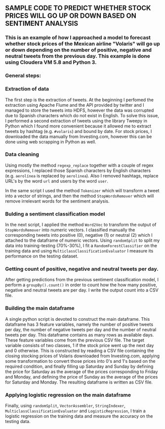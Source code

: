 ## SAMPLE CODE TO PREDICT WHETHER STOCK PRICES WILL GO UP OR DOWN BASED ON SENTIMENT ANALYSIS

### This is an example of how I approached a model to forecast whether stock prices of the Mexican airline "Volaris" will go up or down depending on the number of positive, negative and neutral tweets from the previous day. This example is done using Cloudera VM 5.8 and Python 3.

### General steps:

### Extraction of data 

The first step is the extraction of tweets. At the beginning I perfomed the extraction using Apache Flume and the API provided by twitter and I managed to store the tweets into HDFS, however the data was corrupted due to Spanish characters which do not exist in English. To solve this issue, I performed a second extraction of tweets using the library Tweepy in Python which I found more convenient because it allowed me to extract tweets by hashtag (e.g. `#volaris`) and bound by date. For stock prices, I downloaded the data manually from Investing.com, however this can be done using web scrapping in Python as well.

### Data cleaning

Using mostly the method `regexp_replace` together with a couple of regex expressions, I replaced those Spanish characters by English characters (e.g. `aerolínea` is replaced by `aerolinea`). Also I removed hashtags, replace URL's by the word `url` and users by the word `user`.

In the same script I used the method `Tokenizer` which will transform a tweet into a vector of strings, and then the method `StopWordsRemover` which will remove irrelevant words for the sentiment analysis.

### Bulding a sentiment classification model

In the next script, I applied the method `Word2Vec` to transform the output of `StopWordsRemover` into numeric vectors. I classified manually the corresponding tweets into positive (0), negative (1) or neutral (2) which I attached to the dataframe of numeric vectors. Using `randomSplit` to split my data into training-testing (70%-30%), I fit a `RandomForestClassifier` on the training data and using `MulticlassClassificationEvaluator` I measure its performance on the testing dataset.

### Getting count of positive, negative and neutral tweets per day.

After getting predictions from the previous sentiment classification model, I perform a `groupBy().count()` in order to count how the how many positive, negative and neutral tweets are per day. I write the output count into a CSV file.

### Building the main dataframe

A single python script is devoted to construct the main dataframe. This dataframe has 3 feature variables, namely the number of positive tweets per day, the number of negative tweets per day and the number of neutral tweets per day. This dataframe contains as many rows as available days. These feature variables come from the previous CSV file. The target variable consists of two classes, 1 if the stock price went up the next day and 0 otherwise. This is constructed by reading a CSV file containing the closing stocking prices of Volaris downloaded from Investing.com, applying some transformation to convert those prices into 0's and 1's based on the required condition, and finally filling up Saturday and Sunday by defining the price for Saturday as the average of the prices corresponding to Friday and Monday, and defining the price of Sunday as the average of the prices for Saturday and Monday. The resulting dataframe is written as CSV file.

### Applying logistic regression on the main dataframe

Finally, using `randomSplit`, `VectorAssembler`, `StringIndexer`, `MulticlassClassificationEvaluator` and `LogisticRegression`, I train a logistic regression on the training data and measure the accuracy on the testing data.












